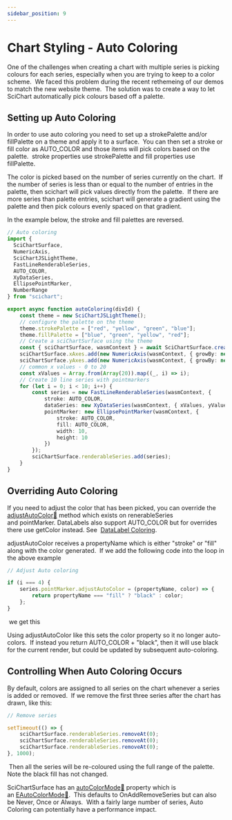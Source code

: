 ```yaml
---
sidebar_position: 9
---
```


# Chart Styling - Auto Coloring

One of the challenges when creating a chart with multiple series is picking colours for each series, especially when you are trying to keep to a color scheme.  We faced this problem during the recent rethemeing of our demos to match the new website theme.  The solution was to create a way to let SciChart automatically pick colours based off a palette.

<ChartFromSciChartDemo 
    src="https://scichart.com/demo/iframe/chart-websocket-bigdata-demo"
    title="Client/Server Websocket Data Streaming"
/>



Setting up Auto Coloring
------------------------

In order to use auto coloring you need to set up a strokePalette and/or fillPalette on a theme and apply it to a surface.  You can then set a stroke or fill color as AUTO\_COLOR and those items will pick colors based on the palette.  stroke properties use strokePalette and fill properties use fillPalette.  

The color is picked based on the number of series currently on the chart.  If the number of series is less than or equal to the number of entries in the palette, then scichart will pick values directly from the palette.  If there are more series than palette entries, scichart will generate a gradient using the palette and then pick colours evenly spaced on that gradient.

In the example below, the stroke and fill palettes are reversed.

```ts
// Auto coloring
import {
  SciChartSurface,
  NumericAxis,
  SciChartJSLightTheme,
  FastLineRenderableSeries,
  AUTO_COLOR,
  XyDataSeries,
  EllipsePointMarker,
  NumberRange
} from "scichart";

export async function autoColoring(divId) {
    const theme = new SciChartJSLightTheme();
    // configure the palette on the theme
    theme.strokePalette = ["red", "yellow", "green", "blue"];
    theme.fillPalette = ["blue", "green", "yellow", "red"];
    // Create a sciChartSurface using the theme
    const { sciChartSurface, wasmContext } = await SciChartSurface.create(divId,{ theme });
    sciChartSurface.xAxes.add(new NumericAxis(wasmContext, { growBy: new NumberRange(0.1, 0.1)}));
    sciChartSurface.yAxes.add(new NumericAxis(wasmContext, { growBy: new NumberRange(0.1, 0.1)}));
    // common x values - 0 to 20
    const xValues = Array.from(Array(20)).map((_, i) => i);
    // Create 10 line series with pointmarkers
    for (let i = 0; i < 10; i++) {
        const series = new FastLineRenderableSeries(wasmContext, {
            stroke: AUTO_COLOR,
            dataSeries: new XyDataSeries(wasmContext, { xValues, yValues: xValues.map(x => Math.sin(x/2) + i)}),
            pointMarker: new EllipsePointMarker(wasmContext, {
                stroke: AUTO_COLOR,
                fill: AUTO_COLOR,
                width: 10,
                height: 10
            })
        });
        sciChartSurface.renderableSeries.add(series);     
    }
}
```

<CenteredImageWrapper
    src="/images/AutoColoring.png"
/>

Overriding Auto Coloring
------------------------

If you need to adjust the color that has been picked, you can override the [adjustAutoColor:blue_book:](https://www.scichart.com/documentation/js/current/typedoc/classes/baserenderableseries.html#adjustautocolor) method which exists on renerableSeries and pointMarker. DataLabels also support AUTO\_COLOR but for overrides there use getColor instead. See  [DataLabel Coloring](/2d-charts/chart-types/data-point-labels/data-label-coloring/index.md).

adjustAutoColor receives a propertyName which is either "stroke" or "fill" along with the color generated.  If we add the following code into the loop in the above example

```ts
// Adjust Auto coloring

if (i === 4) {
    series.pointMarker.adjustAutoColor = (propertyName, color) => {
        return propertyName === "fill" ? "black" : color;
    };
}
```

 we get this

<CenteredImageWrapper
    src="/images/AutoColorAdjust.png"
/>

Using adjustAutoColor like this sets the color property so it no longer auto-colors.  If instead you return AUTO\_COLOR + "black", then it will use black for the current render, but could be updated by subsequent auto-coloring. 

Controlling When Auto Coloring Occurs
-------------------------------------

By default, colors are assigned to all series on the chart whenever a series is added or removed.  If we remove the first three series after the chart has drawn, like this:

```ts
// Remove series

setTimeout(() => {
    sciChartSurface.renderableSeries.removeAt(0);
    sciChartSurface.renderableSeries.removeAt(0);
    sciChartSurface.renderableSeries.removeAt(0);
}, 1000);
```

 Then all the series will be re-coloured using the full range of the palette.  Note the black fill has not changed.

<CenteredImageWrapper
    src="/images/AutoColorRemove.png"
/>

SciChartSurface has an [autoColorMode:blue_book:](https://www.scichart.com/documentation/js/current/typedoc/classes/scichartsurface.html#autocolormode) property which is an [EAutoColorMode:blue_book:](https://www.scichart.com/documentation/js/current/typedoc/enums/eautocolormode.html).  This defaults to OnAddRemoveSeries but can also be Never, Once or Always.  With a fairly large number of series, Auto Coloring can potentially have a performance impact.